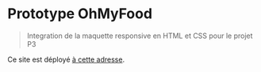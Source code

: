 # Prototype OhMyFood
> Integration de la maquette responsive en HTML et CSS pour le projet P3

Ce site est déployé [à cette adresse](https://daphaz.github.io/DamienBonnet_3_08102021/).